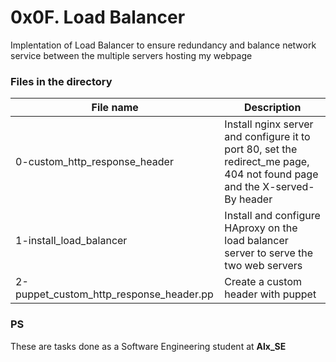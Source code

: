 # 0x0F. Load Balancer

Implentation of Load Balancer to ensure redundancy and balance network service between the multiple servers hosting my webpage

### Files in the directory

| File name                               | Description                                                                                                               |
| --------------------------------------- | ------------------------------------------------------------------------------------------------------------------------- |
| 0-custom_http_response_header           | Install nginx server and configure it to port 80, set the redirect_me page, 404 not found page and the X-served-By header |
| 1-install_load_balancer                 | Install and configure HAproxy on the load balancer server to serve the two web servers                                    |
| 2-puppet_custom_http_response_header.pp | Create a custom header with puppet                                                                                        |

### PS

These are tasks done as a Software Engineering student at **Alx_SE**
